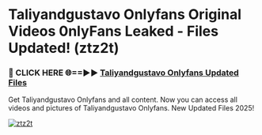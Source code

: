 # Taliyandgustavo Onlyfans Original Videos 0nlyFans Leaked - Files Updated! (ztz2t)

<h3>🔴 CLICK HERE 🌐==►► <a href="https://tinyurl.com/ehrbuxhb" rel="nofollow">Taliyandgustavo Onlyfans Updated Files</a></h3>

Get Taliyandgustavo Onlyfans and all content. Now you can access all videos and pictures of Taliyandgustavo Onlyfans. New Updated Files 2025!

[![ztz2t](https://i.imgur.com/lVYEuWS.gif)](https://tinyurl.com/ehrbuxhb)

